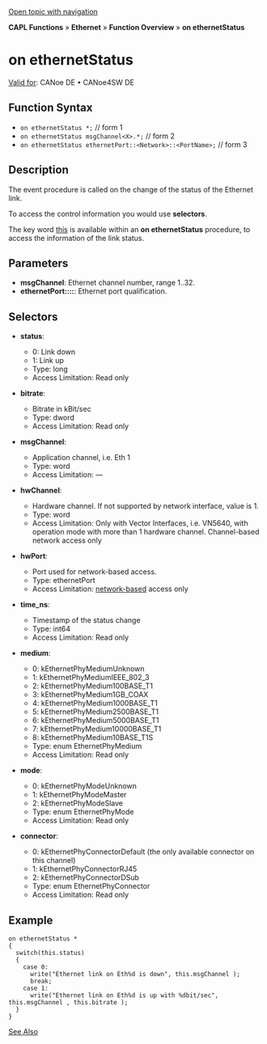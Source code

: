 [Open topic with navigation](../../../../../CANoeDEFamily.htm#Topics/CAPLFunctions/IP/EventProcedures/CAPLfunctionOnEthernetStatus.md)

**CAPL Functions** » **Ethernet** » **Function Overview** » **on ethernetStatus**

# on ethernetStatus

[Valid for](../../../Shared/FeatureAvailability.md): CANoe DE • CANoe4SW DE

## Function Syntax

- `on ethernetStatus *;` // form 1
- `on ethernetStatus msgChannel<X>.*;` // form 2
- `on ethernetStatus ethernetPort::<Network>::<PortName>;` // form 3

## Description

The event procedure is called on the change of the status of the Ethernet link.

To access the control information you would use **selectors**.

The key word [this](../../Other/EventProcedures/CAPLfunctionKeywordThis.md) is available within an **on ethernetStatus** procedure, to access the information of the link status.

## Parameters

- **msgChannel<X>**: Ethernet channel number, range 1..32.
- **ethernetPort::<NetworkName>::<PortName>**: Ethernet port qualification.

## Selectors

- **status**: 
  - 0: Link down
  - 1: Link up
  - Type: long
  - Access Limitation: Read only

- **bitrate**: 
  - Bitrate in kBit/sec
  - Type: dword
  - Access Limitation: Read only

- **msgChannel**: 
  - Application channel, i.e. Eth 1
  - Type: word
  - Access Limitation: —

- **hwChannel**: 
  - Hardware channel. If not supported by network interface, value is 1.
  - Type: word
  - Access Limitation: Only with Vector Interfaces, i.e. VN5640, with operation mode with more than 1 hardware channel. Channel-based network access only

- **hwPort**: 
  - Port used for network-based access.
  - Type: ethernetPort
  - Access Limitation: [network-based](../../../CANoeCANalyzer/Ethernet/EthernetPortBasedNetworkAccess.md) access only

- **time_ns**: 
  - Timestamp of the status change
  - Type: int64
  - Access Limitation: Read only

- **medium**: 
  - 0: kEthernetPhyMediumUnknown
  - 1: kEthernetPhyMediumIEEE_802_3
  - 2: kEthernetPhyMedium100BASE_T1
  - 3: kEthernetPhyMedium1GB_COAX
  - 4: kEthernetPhyMedium1000BASE_T1
  - 5: kEthernetPhyMedium2500BASE_T1
  - 6: kEthernetPhyMedium5000BASE_T1
  - 7: kEthernetPhyMedium10000BASE_T1
  - 8: kEthernetPhyMedium10BASE_T1S
  - Type: enum EthernetPhyMedium
  - Access Limitation: Read only

- **mode**: 
  - 0: kEthernetPhyModeUnknown
  - 1: kEthernetPhyModeMaster
  - 2: kEthernetPhyModeSlave
  - Type: enum EthernetPhyMode
  - Access Limitation: Read only

- **connector**: 
  - 0: kEthernetPhyConnectorDefault (the only available connector on this channel)
  - 1: kEthernetPhyConnectorRJ45
  - 2: kEthernetPhyConnectorDSub
  - Type: enum EthernetPhyConnector
  - Access Limitation: Read only

## Example

```plaintext
on ethernetStatus *
{
  switch(this.status)
  {
    case 0:
      write("Ethernet link on Eth%d is down", this.msgChannel );
      break;
    case 1:
      write("Ethernet link on Eth%d is up with %dbit/sec", this.msgChannel , this.bitrate );
  }
}
```

[See Also](javascript:void(0);)